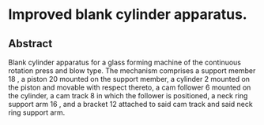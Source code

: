# Improved blank cylinder apparatus.

## Abstract
Blank cylinder apparatus for a glass forming machine of the continuous rotation press and blow type. The mechanism comprises a support member 18 , a piston 20 mounted on the support member, a cylinder 2 mounted on the piston and movable with respect thereto, a cam follower 6 mounted on the cylinder, a cam track 8 in which the follower is positioned, a neck ring support arm 16 , and a bracket 12 attached to said cam track and said neck ring support arm.